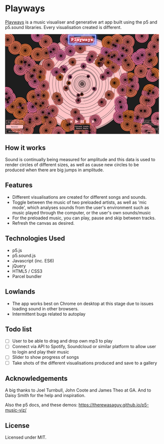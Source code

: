 # Playways

[Playways](https://katshaze.github.io/playways) is a music visualiser and generative art app built using the p5 and p5.sound libraries. Every visualisation created is different.

![Playways screenshot](images/Ratatat_Desert-Eagle.png)

## How it works
Sound is continually being measured for amplitude and this data is used to render circles of different sizes, as well as cause new circles to be produced when there are big jumps in amplitude.

## Features
* Different visualisations are created for different songs and sounds.
* Toggle between the music of two preloaded artists, as well as 'mic mode', which analyses sounds from the user's environment such as music played through the computer, or the user's own sounds/music
* For the preloaded music, you can play, pause and skip between tracks.
* Refresh the canvas as desired.

## Technologies Used
* p5.js
* p5.sound.js
* Javascript (inc. ES6)
* jQuery
* HTML5 / CSS3
* Parcel bundler

## Lowlands
* The app works best on Chrome on desktop at this stage due to issues loading sound in other browsers.
* Intermittent bugs related to autoplay

## Todo list
- [ ] User to be able to drag and drop own mp3 to play
- [ ] Connect via API to Spotify, Soundcloud or similar platform to allow user to login and play their music
- [ ] Slider to show progress of songs
- [ ] Take shots of the different visualisations produced and save to a gallery

## Acknowledgements
A big thanks to Joel Turnbull, John Coote and James Theo at GA. And to Daisy Smith for the help and inspiration.

Also the p5 docs, and these demos: https://therewasaguy.github.io/p5-music-viz/

## License
Licensed under MIT.
